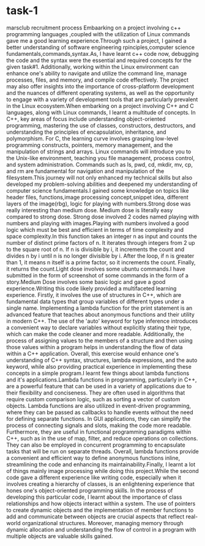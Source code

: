 # task-1
marsclub recruitment process 
Embaarking on a project involving c++ programming languages ,coupled with the utilization of Linux commands gave me a good learning experience.Through such a project, I gained a better understanding of software engineering rpinciples,computer science fundamentals,commands,syntax.As, I have learnt c++ code now, debugging the code and the syntax were the essential and required concepts for the given task#1. Additionally, working within the Linux environment can enhance one's ability to navigate and utilize the command line, manage processes, files, and memory, and compile code effectively. The project may also offer insights into the importance of cross-platform development and the nuances of different operating systems, as well as the opportunity to engage with a variety of development tools that are particularly prevalent in the Linux ecosystem.When embarking on a project involving C++ and C languages, along with Linux commands, I learnt a multitude of concepts. In C++, key areas of focus include understanding object-oriented programming, mastering the use of classes, constructors, destructors, and understanding the principles of encapsulation, inheritance, and polymorphism. For C, the learning curve involves grasping low-level programming constructs, pointers, memory management, and the manipulation of strings and arrays. Linux commands will introduce you to the Unix-like environment, teaching you file management, process control, and system administration. Commands such as ls, pwd, cd, mkdir, mv, cp, and rm are fundamental for navigation and manipulation of the filesystem.This journey will not only enhanced my technical skills but also developed my problem-solving abilities and deepened my understanding of computer science fundamentals.I gained some knowledge on topics like header files, functions,image processing concept,snippet idea, different layers of the image(rbg), logic for playing with numbers.Strong dose was really interesting than medium dose. Medium dose is literally easy compared to strong dose. Strong dose involved 2 codes named playing with numbers and playing with images.Playing with numbers involved a good logic which must be best and efficient in terms of time complexity and space complexity.In this function takes an integer n as input and counts the number of distinct prime factors of n. It iterates through integers from 2 up to the square root of n. If n is divisible by i, it increments the count and divides n by i until n is no longer divisible by i. After the loop, if n is greater than 1, it means n itself is a prime factor, so it increments the count. Finally, it returns the count.Light dose involves some ubuntu commands.I have submitted in the form of screenshot of some commands in the form of a story.Medium Dose involves some basic logic and gave a good experience.Writing this code likely provided a multifaceted learning experience. Firstly, it involves the use of structures in C++, which are fundamental data types that group variables of different types under a single name. Implementing a lambda function for the print statement is an advanced feature that teaches about anonymous functions and their utility in modern C++. The use of the 'auto' keyword for type inference introduces a convenient way to declare variables without explicitly stating their type, which can make the code cleaner and more readable. Additionally, the process of assigning values to the members of a structure and then using those values within a program helps in understanding the flow of data within a C++ application. Overall, this exercise would enhance one's understanding of C++ syntax, structures, lambda expressions, and the auto keyword, while also providing practical experience in implementing these concepts in a simple program.I learnt few things about lambda functions and it's applications.Lambda functions in programming, particularly in C++, are a powerful feature that can be used in a variety of applications due to their flexibility and conciseness. They are often used in algorithms that require custom comparison logic, such as sorting a vector of custom objects. Lambda functions are also utilized in event-driven programming, where they can be passed as callbacks to handle events without the need for defining separate functions. In GUI applications, they can simplify the process of connecting signals and slots, making the code more readable. Furthermore, they are useful in functional programming paradigms within C++, such as in the use of map, filter, and reduce operations on collections. They can also be employed in concurrent programming to encapsulate tasks that will be run on separate threads. Overall, lambda functions provide a convenient and efficient way to define anonymous functions inline, streamlining the code and enhancing its maintainability.Finally, I learnt a lot of things mainly image processing while doing this project.While the second code gave a different experience like writing code, especially when it involves creating a hierarchy of classes, is an enlightening experience that hones one's object-oriented programming skills. In the process of developing this particular code, I learnt about the importance of class relationships and how objects interact within a system. The use of pointers to create dynamic objects and the implementation of member functions to add and communicate between objects are crucial aspects that reflect real-world organizational structures. Moreover, managing memory through dynamic allocation and understanding the flow of control in a program with multiple objects are valuable skills gained.

